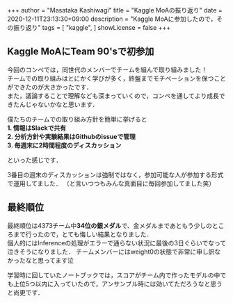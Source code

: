 +++
author = "Masataka Kashiwagi"
title = "Kaggle MoAの振り返り"
date = 2020-12-11T23:13:30+09:00
description = "Kaggle MoAに参加したので，その振り返り"
tags = [
    "kaggle",
]
showLicense = false
+++

## Kaggle MoAにTeam 90'sで初参加
今回のコンペでは，同世代のメンバーでチームを組んで取り組みました！  
チームでの取り組みはとにかく学びが多く，終盤までモチベーションを保つことができたのが大きかったです．  
また，議論することで理解なども深まっていくので，コンペを通してより成長できたんじゃないかなと思います． 

僕たちのチームでの取り組み方針を簡単に挙げると  
**1. 情報はSlackで共有**  
**2. 分析方針や実験結果はGithubのissueで管理**  
**3. 毎週末に2時間程度のディスカッション**  

といった感じです．

3番目の週末のディスカッションは強制ではなく，参加可能な人が参加する形式で運用してました．
（と言いつつもみんな真面目に毎回参加してました笑）

## 最終順位
最終順位は4373チーム中**34位の銀メダル**で、金メダルまであともう少しのところまで行ったので，とても悔しい結果となりました．  
個人的にはInferenceの処理がエラーで通らない状況に最後の3日ぐらいでなって泣きそうになりました．
チームメンバーにはweight0の状態で非常に申し訳なかったなと思ってます泣

学習時に回していたノートブックでは，スコアがチーム内で作ったモデルの中でも上位5つ以内に入っていたので，アンサンブル時には効いてただろうなと思うと尚更です．